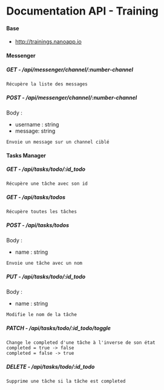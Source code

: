 #	Documentation API - Training
#### Base

-	http://trainings.nanoapp.io

#### Messenger
##### GET - /api/messenger/channel/:number-channel

```
Récupère la liste des messages
```

##### POST - /api/messenger/channel/:number-channel
Body :
* username : string
* message: string

```
Envoie un message sur un channel ciblé
```

#### Tasks Manager
##### GET - /api/tasks/todo/:id_todo

```
Récupère une tâche avec son id
```

##### GET - /api/tasks/todos

```
Récupère toutes les tâches
```

##### POST - /api/tasks/todos
Body : 
* name : string

```
Envoie une tâche avec un nom
```

##### PUT - /api/tasks/todo/:id_todo
Body : 
* name : string

```
Modifie le nom de la tâche
```


##### PATCH - /api/tasks/todo/:id_todo/toggle

```
Change le completed d'une tâche à l'inverse de son état
completed = true -> false
completed = false -> true
```

##### DELETE - /api/tasks/todo/:id_todo

```
Supprime une tâche si la tâche est completed
```

